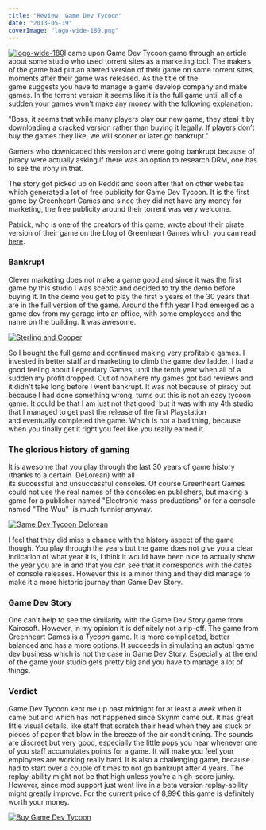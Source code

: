 ```yaml
---
title: "Review: Game Dev Tycoon"
date: "2013-05-19"
coverImage: "logo-wide-180.png"
---
```


[![logo-wide-180](images/logo-wide-180.png)](http://www.legenddiaries.com/wp-content/uploads/2013/05/logo-wide-180.png)I came upon Game Dev Tycoon game through an article about some studio who used torrent sites as a marketing tool. The makers of the game had put an altered version of their game on some torrent sites, moments after their game was released. As the title of the game suggests you have to manage a game develop company and make games. In the torrent version it seems like it is the full game until all of a sudden your games won't make any money with the following explanation:

 "Boss, it seems that while many players play our new game, they steal it by downloading a cracked version rather than buying it legally. If players don’t buy the games they like, we will sooner or later go bankrupt."

Gamers who downloaded this version and were going bankrupt because of piracy were actually asking if there was an option to research DRM, one has to see the irony in that.

The story got picked up on Reddit and soon after that on other websites which generated a lot of free publicity for Game Dev Tycoon. It is the first game by Greenheart Games and since they did not have any money for marketing, the free publicity around their torrent was very welcome.

Patrick, who is one of the creators of this game, wrote about their pirate version of their game on the blog of Greenheart Games which you can read [here](http://www.greenheartgames.com/2013/04/29/what-happens-when-pirates-play-a-game-development-simulator-and-then-go-bankrupt-because-of-piracy/).

### **Bankrupt**

Clever marketing does not make a game good and since it was the first game by this studio I was sceptic and decided to try the demo before buying it. In the demo you get to play the first 5 years of the 30 years that are in the full version of the game. Around the fifth year I had emerged as a game dev from my garage into an office, with some employees and the name on the building. It was awesome.

[![Sterling and Cooper](images/Sterling-and-Cooper1-1024x575.jpg)](http://www.legenddiaries.com/wp-content/uploads/2013/05/Sterling-and-Cooper1.jpg)

So I bought the full game and continued making very profitable games. I invested in better staff and marketing to climb the game dev ladder. I had a good feeling about Legendary Games, until the tenth year when all of a sudden my profit dropped. Out of nowhere my games got bad reviews and it didn't take long before I went bankrupt. It was not because of piracy but because I had done something wrong, turns out this is not an easy tycoon game. It could be that I am just not that good, but it was with my 4th studio that I managed to get past the release of the first Playstation and eventually completed the game. Which is not a bad thing, because when you finally get it right you feel like you really earned it.

### The glorious history of gaming

It is awesome that you play through the last 30 years of game history (thanks to a certain  DeLorean) with all its successful and unsuccessful consoles. Of course Greenheart Games could not use the real names of the consoles en publishers, but making a game for a publisher named "Electronic mass productions" or for a console named "The Wuu"  is much funnier anyway.

[![Game Dev Tycoon Delorean](images/Game-Dev-Tycoon-Delorean-1024x573.jpg)](http://www.legenddiaries.com/wp-content/uploads/2013/05/Game-Dev-Tycoon-Delorean.jpg)

I feel that they did miss a chance with the history aspect of the game though. You play through the years but the game does not give you a clear indication of what year it is, I think it would have been nice to actually show the year you are in and that you can see that it corresponds with the dates of console releases. However this is a minor thing and they did manage to make it a more historic journey than Game Dev Story.

### Game Dev Story

One can't help to see the similarity with the Game Dev Story game from Kairosoft. However, in my opinion it is definitely not a rip-off. The game from Greenheart Games is a _Tycoon_ game. It is more complicated, better balanced and has a more options. It succeeds in simulating an actual game dev business which is not the case in Game Dev Story. Especially at the end of the game your studio gets pretty big and you have to manage a lot of things.

### Verdict

Game Dev Tycoon kept me up past midnight for at least a week when it came out and which has not happened since Skyrim came out. It has great little visual details, like staff that scratch their head when they are stuck or pieces of paper that blow in the breeze of the air conditioning. The sounds are discreet but very good, especially the little pops you hear whenever one of you staff accumulates points for a game. It will make you feel your employees are working really hard. It is also a challenging game, because I had to start over a couple of times to not go bankrupt after 4 years. The replay-ability might not be that high unless you’re a high-score junky. However, since mod support just went live in a beta version replay-ability might greatly improve. For the current price of 8,99€ this game is definitely worth your money.

[![Buy Game Dev Tycoon](images/Buy-Game-Dev-Tycoon-1024x576.jpg)](http://www.legenddiaries.com/wp-content/uploads/2013/05/Buy-Game-Dev-Tycoon.jpg)
